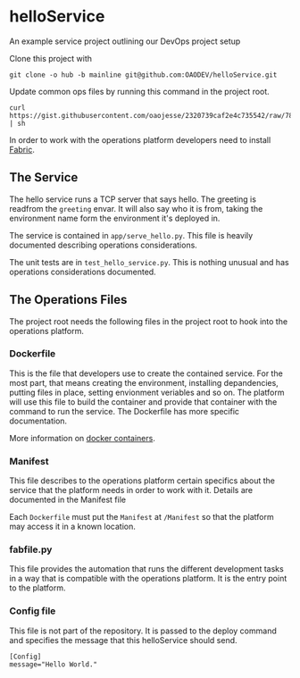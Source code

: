 helloService
============

An example service project outlining our DevOps project setup

Clone this project with

    git clone -o hub -b mainline git@github.com:OAODEV/helloService.git

Update common ops files by running this command in the project root.

    curl https://gist.githubusercontent.com/oaojesse/2320739caf2e4c735542/raw/78b97c71db858862e2dcad7b326063063f000644/update_common.sh | sh

In order to work with the operations platform developers need to install [Fabric](http://www.fabfile.org/installing.html).

The Service
-----------

The hello service runs a TCP server that says hello. The greeting is readfrom
the `greeting` envar. It will also say who it is from, taking the
environment name form the environment it's deployed in.

The service is contained in `app/serve_hello.py`. This file is heavily
documented describing operations considerations.

The unit tests are in `test_hello_service.py`. This is nothing unusual
and has operations considerations documented.

The Operations Files
--------------------

The project root needs the following files in the project root to hook into the
operations platform.

### Dockerfile

This is the file that developers use to create the contained service.
For the most part, that means creating the environment, installing
depandencies, putting files in place, setting envionment veriables and
so on. The platform will use this file to build the container and
provide that container with the command to run the service. The
Dockerfile has more specific documentation.

More information on [docker containers](http://docs.docker.com/).

### Manifest

This file describes to the operations platform certain specifics about
the service that the platform needs in order to work with it. Details
are documented in the Manifest file

Each `Dockerfile` must put the `Manifest` at `/Manifest` so that the
platform may access it in a known location.

### fabfile.py

This file provides the automation that runs the different development
tasks in a way that is compatible with the operations platform. It is
the entry point to the platform.

### Config file

This file is not part of the repository. It is passed to the deploy command and
specifies the message that this helloService should send.

    [Config]
    message="Hello World."